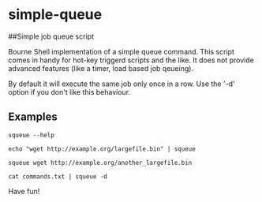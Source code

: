 # simple-queue
##Simple job queue script

Bourne Shell implementation of a simple queue command.
This script comes in handy for hot-key triggerd scripts and the like.
It does not provide advanced features (like a timer, load based job qeueing).

By default it will execute the same job only once in a row. Use the '-d' option if
you don't like this behaviour.


## Examples

```
squeue --help

echo "wget http://example.org/largefile.bin" | squeue

squeue wget http://example.org/another_largefile.bin

cat commands.txt | squeue -d

```

Have fun!
